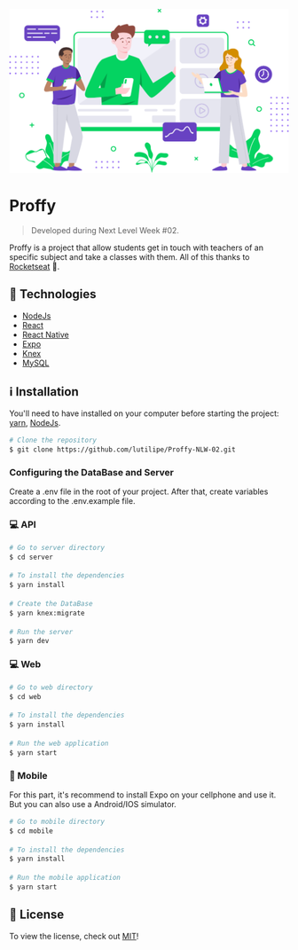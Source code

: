 <a href='https://github.com/lutilipe/Proffy-NLW-02'>
  <p align="center" style="border-radius:6px">
    <kbd>
    <img width="680" height="auto" src='https://github.com/lutilipe/Proffy-NLW-02/blob/master/web/src/assets/images/landing.svg'>
    </kbd>
  </p>
</a>

# Proffy
> Developed during Next Level Week #02.

Proffy is a project that allow students get in touch with teachers of an specific subject and take a classes with them. All of this thanks to [Rocketseat](https://rocketseat.com.br/) :rocket:.

## :rocket: Technologies
  - [NodeJs](https://nodejs.org/en/)
  - [React](https://pt-br.reactjs.org/)
  - [React Native](https://reactnative.dev/)
  - [Expo](https://expo.io/)
  - [Knex](http://knexjs.org/)
  - [MySQL](https://www.mysql.com/)

## :information_source: Installation

You'll need to have installed on your computer before starting the project:
[yarn](https://yarnpkg.com/getting-started), 
[NodeJs](https://nodejs.org/en/).

```bash
# Clone the repository
$ git clone https://github.com/lutilipe/Proffy-NLW-02.git
```
 
### Configuring the DataBase and Server
Create a .env file in the root of your project. After that, create variables according to the .env.example file.

### :computer: API
```bash
# Go to server directory
$ cd server

# To install the dependencies
$ yarn install

# Create the DataBase
$ yarn knex:migrate

# Run the server
$ yarn dev
```
### :computer: Web 
 ```bash
# Go to web directory
$ cd web

# To install the dependencies
$ yarn install

# Run the web application
$ yarn start
```

### :iphone: Mobile 
For this part, it's recommend to install Expo on your cellphone and use it. But you can also use a Android/IOS simulator.
 ```bash
# Go to mobile directory
$ cd mobile

# To install the dependencies
$ yarn install

# Run the mobile application
$ yarn start
```

## :pencil: License
To view the license, check out [MIT](https://choosealicense.com/licenses/mit/)!
